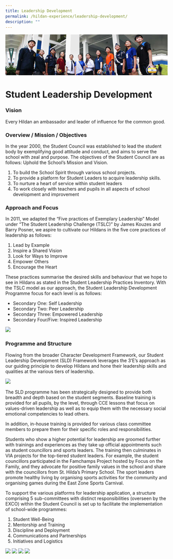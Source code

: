 ```yaml
---
title: Leadership Development
permalink: /hildan-experience/leadership-development/
description: ""
---
```

![](/images/Hildan%20Experience/Leadership%20Development%20Banner.jpg)

# Student Leadership Development
### Vision

<style> { margin:0;} </style>Every Hildan an ambassador and leader of influence for the common good.


### Overview / Mission / Objectives

<style> { margin:0;} </style>
In the year 2000, the Student Council was established to lead the student body by exemplifying good attitude and conduct, and aims to serve the school with zeal and purpose. The objectives of the Student Council are as follows:
Uphold the School’s Mission and Vision.
1. To build the School Spirit through various school projects.
2. To provide a platform for Student Leaders to acquire leadership skills.
3. To nurture a heart of service within student leaders
4. To work closely with teachers and pupils in all aspects of school development and improvement

### Approach and Focus

<style> { margin:0;} </style>In 2011, we adapted the “Five practices of Exemplary Leadership” Model under “The Student Leadership Challenge (TSLC)” by James Kouzes and Barry Posner, we aspire to cultivate our Hildans in the five core practices of leadership as follows:
1. Lead by Example
2. Inspire a Shared Vision
3. Look for Ways to Improve
4. Empower Others
5. Encourage the Heart

<style> { margin:0;} </style>These practices summarise the desired skills and behaviour that we hope to see in Hildans as stated in the Student Leadership Practices Inventory. With the TSLC model as our approach, the Student Leadership Development Programme focus for each level is as follows:
* Secondary One: 	Self Leadership
* Secondary Two: 	Peer Leadership
* Secondary Three: Empowered Leadership
* Secondary Four/Five: Inspired Leadership

**![](https://lh6.googleusercontent.com/9NixpGrJE04sFvqslHaWyHjx7u-iwfZtTYMekYrLuNM1h6KjaW9e5wPetTNL1MMSpamSOQNsogVb2uyKgPhzqp3_ljnYdjCinXIrCL5PksvUJO9U5FSpC1oObmLU0tvXGTiBZLBPAIzCk8SS2_6gRQkJzGAI2pAaFrf6eR55EWv4VZfE3OS9xBZP41n09h3M)**

### Programme and Structure
 
<style> { margin:0;} </style>Flowing from the broader Character Development Framework, our Student Leadership Development (SLD) Framework leverages the 3’E’s approach as our guiding principle to develop Hildans and hone their leadership skills and qualities at the various tiers of leadership.

**![](https://lh4.googleusercontent.com/MikFIPv1YAo7D7ou4uXQSw5ooBXm6gAsU98IBvA6G7HFwIOYxNVWO1jN2E5_Xg-b31iKSUpoAwIV6ZFWIrtUipancTYMMr3LLubGlXaAnBSbgDhgkY58RNFPiQGsrxNphGcPKBYfWPVvFfKfgPCG28ut2CcxUgQxuYqIcG7cv69ni5TeBnjd61Y-z5iZsaRO)**

<style> { margin:0;} </style>The SLD programme has been strategically designed to provide both breadth and depth based on the student segments. Baseline training is provided for all pupils, by the level, through CCE lessons that focus on values-driven leadership as well as to equip them with the necessary social emotional competencies to lead others.
 <p></p>
<style> { margin:0;} </style>In addition, in-house training is provided for various class committee members to prepare them for their specific roles and responsibilities.
  <p></p>
<style> { margin:0;} </style>
Students who show a higher potential for leadership are groomed further with trainings and experiences as they take up official appointments such as student councillors and sports leaders. The training then culminates in VIA projects for the top-tiered student leaders. For example, the student councillors participated in the Famchamps Project hosted by Focus on the Family, and they advocate for positive family values in the school and share with the councillors from St. Hilda’s Primary School. The sport leaders promote healthy living by organising sports activities for the community and organising games during the East Zone Sports Carnival.
  <p></p>
<style> { margin:0;} </style>To support the various platforms for leadership application, a structure comprising 5 sub-committees with distinct responsibilities (overseen by the EXCO) within the Student Council is set up to facilitate the implementation of school-wide programmes:

1. Student Well-Being
2. Mentorship and Training
3. Discipline and Deployment
4. Communications and Partnerships
5. Initiatives and Logistics

**![](https://lh6.googleusercontent.com/tvvc3uivk5FAIrG0lqMFJqmTAiIMYvHBBR0kCIktAH77wMhXg2oCufY8dl9w2t7KxNeQ-oKytq8UsQtDUt5YPMLJOJnTa7eQh3S2Gl7e8q2Ur9dWEXaVwma-rIeUJG-VeNSxiTD1m9jMU9uYAKz4Y2hOCUpZczZQWgHnFzcYt0Ai92iRyVzm5EiTJzQ9ERzm)**
**![](https://lh6.googleusercontent.com/ygWFqtIWVmyyByNxkFVgRJioB9XPwwJ7g1lMqtfawal5jfZcaUVCMHdUyYKJgRU0xRfdH_Yc0kUrku-7aeOWqPDZ5pANrN-XWmYhJx8tzA0bvWSrJa5l8mhHZKmQAWvF-eyRW_JHrXftTO_hQMAjKhqTuFdj9ny7W8352smXDsI-DMSYKRYG7bKys42CJSZA)**
**![](https://lh5.googleusercontent.com/gLbbo4Jq9QS0Zmhgs4ke4olGv6IHSvcAfJiIjPWXVqYKqsyVGA6LUea6vFnskw6tQZaFePdCBTgAf7rFTRDJ2wvpAPjGYdu2_zAHrNnKUGMZLt-gdTVRX2XuddaOcj2KhtFbXTSit_CeCqbo7BdN13DeHukIINKkAbL_mMYQChkiYB8yiDIUKOKrrCo1yR8z)**
**![](https://lh5.googleusercontent.com/FfTAr6dVAenS4LOo69pjswV5_9swdxwvtcjgLhQea4YPszpjiDLcZM1JT244rQm5LOFXCIBNTFOwJJQhyUzjkZf8AVxWmh7GP9ywFcPAv7pmXrNtyBh1fahlTUBZfCtxRQuJKtt3JDs6zFAnQFbi991A4TyDq6ces51i9C8Z_e4O8wdcuhUGO5SMqv0bicg3)**